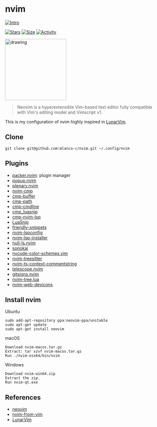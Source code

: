 # nvim

 [![Intro](https://img.shields.io/badge/Neovim-v0.1-success?style=for-the-badge&logo=nvim)](https://github.com/mlanca-c/nvim)

 [![Stars](https://img.shields.io/github/stars/mlanca-c/nvim?color=ffff00&label=Stars&logo=Stars&style=?style=flat)](https://github.com/mlanca-c/nvim)
 [![Size](https://img.shields.io/github/repo-size/mlanca-c/nvim?color=blue&label=Size&logo=Size&style=?style=flat)](https://github.com/mlanca-c/nvim)
 [![Activity](https://img.shields.io/github/last-commit/mlanca-c/nvim?color=red&label=Last%20Commit&style=flat)](https://github.com/mlanca-c/nvim)



<img src="https://upload.wikimedia.org/wikipedia/commons/thumb/3/3a/Neovim-mark.svg/1200px-Neovim-mark.svg.png" alt="drawing" width="200"/>

> Neovim is a hyperextensible Vim-based text editor fully compatible with Vim's editing model and Vimscript v1.

This is my configuration of nvim highly inspired in [LunarVim](https://github.com/LunarVim).

## Clone

    git clone git@github.com:mlanca-c/nvim.git ~/.config/nvim

## Plugins
* [packer.nvim](github.com/wbthomason/packer.nvim): plugin manager
* [popup.nvim](github.com/nvim-lua/popup.nvim)
* [plenary.nvim](github.com/nvim-lua/plenary.nvim)
* [nvim-cmp](github.com/hrsh7th/nvim-cmp)
* [cmp-buffer](github.com/hrsh7th/cmp-buffer)
* [cmp-path](github.com/hrsh7th/cmp-path)
* [cmp-cmdline](github.com/hrsh7th/cmp-cmdline)
* [cmp_luasnip](github.com/saadparwaiz1/cmp_luasnip)
* [cmp-nvim-lsp](github.com/hrsh7th/cmp-nvim-lsp)
* [LuaSnip](github.com/L3MON4D3/LuaSnip)
* [friendly-snippets](github.com/rafamadriz/friendly-snippets)
* [nvim-lspconfig](github.com/neovim/nvim-lspconfig)
* [nvim-lsp-installer](github.com/williamboman/nvim-lsp-installer)
* [null-ls.nvim](github.com/jose-elias-alvarez/null-ls.nvim)
* [sonokai](github.com/sainnhe/sonokai)
* [nvcode-color-schemes.vim](github.com/ChristianChiarulli/nvcode-color-schemes.vim)
* [nvim-treesitter](github.com/nvim-treesitter/nvim-treesitter)
* [nvim-ts-context-commentstring](github.com/JoosepAlviste/nvim-ts-context-commentstring)
* [telescope.nvim](github.com/nvim-telescope/telescope.nvim)
* [gitsigns.nvim](github.com/lewis6991/gitsigns.nvim)
* [nvim-tree.lua](github.com/kyazdani42/nvim-tree.lua)
* [nvim-web-devicons](github.com/kyazdani42/nvim-web-devicons)

## Install nvim

Ubuntu

    sudo add-apt-repository ppa:neovim-ppa/unstable
    sudo apt-get update
    sudo apt-get install neovim

macOS

    Download nvim-macos.tar.gz
    Extract: tar xzvf nvim-macos.tar.gz
    Run ./nvim-osx64/bin/nvim

Windows

    Download nvim-win64.zip
    Extract the zip.
    Run nvim-qt.exe

## References
* [neovim](https://neovim.io)
* [nvim-from-vim](https://neovim.io/doc/user/nvim.html#nvim-from-vim)
* [LunarVim](https://github.com/LunarVim/neovim-from-scratch)
